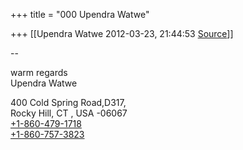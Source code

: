 +++
title = "000 Upendra Watwe"

+++
[[Upendra Watwe	2012-03-23, 21:44:53 [Source](https://groups.google.com/g/samskrita/c/LCF-4Lzl-Zc)]]



  

  

--  

warm regards  
Upendra Watwe

400 Cold Spring Road,D317,  
Rocky Hill, CT , USA -06067  
[+1-860-479-1718](tel:(860)%20479-1718)  
[+1-860-757-3823](tel:(860)%20757-3823)

  

